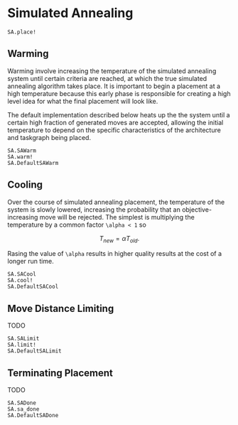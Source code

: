 # Simulated Annealing

```@docs
SA.place!
```

## Warming

Warming involve increasing the temperature of the simulated annealing system
until certain criteria are reached, at which the true simulated annealing
algorithm takes place. It is important to begin a placement at a high 
temperature because this early phase is responsible for creating a high level 
idea for what the final placement will look like. 

The default implementation described below heats up the the system until a 
certain high fraction of generated moves are accepted, allowing the initial 
temperature to depend on the specific characteristics of the architecture and
taskgraph being placed.

```@docs
SA.SAWarm
SA.warm!
SA.DefaultSAWarm
```

## Cooling

Over the course of simulated annealing placement, the temperature of the system
is slowly lowered, increasing the probability that an objective-increasing move
will be rejected. The simplest is multiplying the temperature by a common factor
``\alpha < 1`` so

```math
T_{new} = \alpha T_{old}.
```

Rasing the value of ``\alpha`` results in higher quality results at the cost
of a longer run time.

```@docs
SA.SACool
SA.cool!
SA.DefaultSACool
```

## Move Distance Limiting

TODO

```@docs
SA.SALimit
SA.limit!
SA.DefaultSALimit
```

## Terminating Placement

TODO

```@docs
SA.SADone
SA.sa_done
SA.DefaultSADone
```
